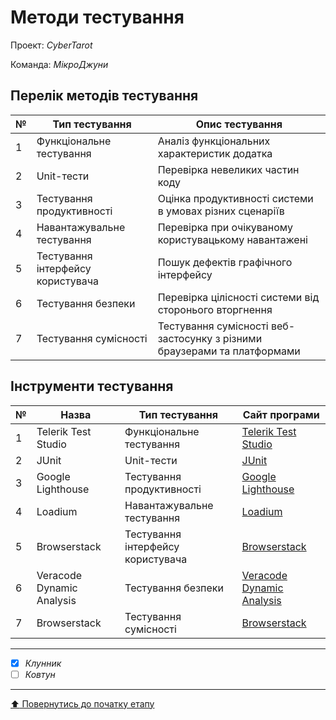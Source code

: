 # Методи тестування

Проект: *CyberTarot*

Команда: *МікроДжуни*

## Перелік методів тестування 

№ | Тип тестування | Опис тестування 
--|---------------------|----------
1 | Функціональне тестування | Аналіз функціональних характеристик додатка 
2 | Unit-тести | Перевірка невеликих частин коду
3 | Тестування продуктивності  | Оцінка продуктивності системи в умовах різних сценаріїв
4 |Навантажувальне тестування | Перевірка при очікуваному користувацькому навантажені
5 | Тестування інтерфейсу користувача | Пошук дефектів графічного інтерфейсу 
6 | Тестування безпеки  |Перевірка цілісності системи від сторонього вторгнення 
7 | Тестування сумісності | Тестування сумісності веб-застосунку з різними браузерами та платформами


## Інструменти тестування

№ | Назва | Тип тестування | Сайт програми |
--|---------------------|----------|-----------|
1 | Telerik Test Studio | Функціональне тестування | [Telerik Test Studio](https://www.telerik.com/teststudio) |
2 | JUnit | Unit-тести | [JUnit](https://junit.org/junit5/) |
3 | Google Lighthouse | Тестування продуктивності | [Google Lighthouse](https://developer.chrome.com/docs/lighthouse) |
4 | Loadium | Навантажувальне тестування | [Loadium](https://loadium.com/) |
5 | Browserstack | Тестування інтерфейсу користувача | [Browserstack](https://www.browserstack.com/) |
6 | Veracode Dynamic Analysis | Тестування безпеки | [Veracode Dynamic Analysis](https://www.veracode.com/products/dynamic-analysis-dast) |
7 | Browserstack | Тестування сумісності | [Browserstack](https://www.browserstack.com/) |

---

- [x] *Клунник*
- [ ] *Ковтун*

---
[:arrow_up: Повернутись до початку етапу](/docs/2.Planning/README.md)
